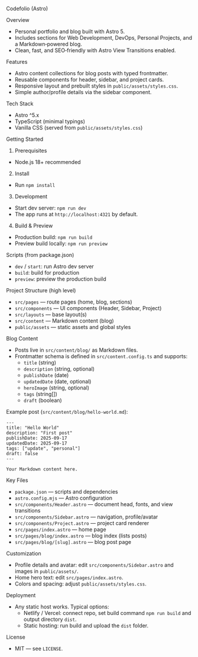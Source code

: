 Codefolio (Astro)

Overview
- Personal portfolio and blog built with Astro 5.
- Includes sections for Web Development, DevOps, Personal Projects, and a Markdown‑powered blog.
- Clean, fast, and SEO‑friendly with Astro View Transitions enabled.

Features
- Astro content collections for blog posts with typed frontmatter.
- Reusable components for header, sidebar, and project cards.
- Responsive layout and prebuilt styles in `public/assets/styles.css`.
- Simple author/profile details via the sidebar component.

Tech Stack
- Astro ^5.x
- TypeScript (minimal typings)
- Vanilla CSS (served from `public/assets/styles.css`)

Getting Started
1) Prerequisites
- Node.js 18+ recommended

2) Install
- Run `npm install`

3) Development
- Start dev server: `npm run dev`
- The app runs at `http://localhost:4321` by default.

4) Build & Preview
- Production build: `npm run build`
- Preview build locally: `npm run preview`

Scripts (from package.json)
- `dev` / `start`: run Astro dev server
- `build`: build for production
- `preview`: preview the production build

Project Structure (high level)
- `src/pages` — route pages (home, blog, sections)
- `src/components` — UI components (Header, Sidebar, Project)
- `src/layouts` — base layout(s)
- `src/content` — Markdown content (blog)
- `public/assets` — static assets and global styles

Blog Content
- Posts live in `src/content/blog/` as Markdown files.
- Frontmatter schema is defined in `src/content.config.ts` and supports:
  - `title` (string)
  - `description` (string, optional)
  - `publishDate` (date)
  - `updatedDate` (date, optional)
  - `heroImage` (string, optional)
  - `tags` (string[])
  - `draft` (boolean)

Example post (`src/content/blog/hello-world.md`):
```
---
title: "Hello World"
description: "First post"
publishDate: 2025-09-17
updatedDate: 2025-09-17
tags: ["update", "personal"]
draft: false
---

Your Markdown content here.
```

Key Files
- `package.json` — scripts and dependencies
- `astro.config.mjs` — Astro configuration
- `src/components/Header.astro` — document head, fonts, and view transitions
- `src/components/Sidebar.astro` — navigation, profile/avatar
- `src/components/Project.astro` — project card renderer
- `src/pages/index.astro` — home page
- `src/pages/blog/index.astro` — blog index (lists posts)
- `src/pages/blog/[slug].astro` — blog post page

Customization
- Profile details and avatar: edit `src/components/Sidebar.astro` and images in `public/assets/`.
- Home hero text: edit `src/pages/index.astro`.
- Colors and spacing: adjust `public/assets/styles.css`.

Deployment
- Any static host works. Typical options:
  - Netlify / Vercel: connect repo, set build command `npm run build` and output directory `dist`.
  - Static hosting: run build and upload the `dist` folder.

License
- MIT — see `LICENSE`.
